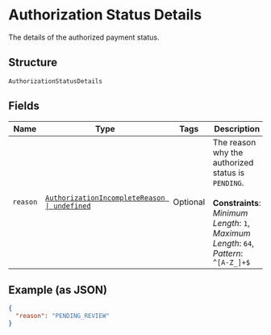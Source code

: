 
# Authorization Status Details

The details of the authorized payment status.

## Structure

`AuthorizationStatusDetails`

## Fields

| Name | Type | Tags | Description |
|  --- | --- | --- | --- |
| `reason` | [`AuthorizationIncompleteReason \| undefined`](../../doc/models/authorization-incomplete-reason.md) | Optional | The reason why the authorized status is `PENDING`.<br><br>**Constraints**: *Minimum Length*: `1`, *Maximum Length*: `64`, *Pattern*: `^[A-Z_]+$` |

## Example (as JSON)

```json
{
  "reason": "PENDING_REVIEW"
}
```

